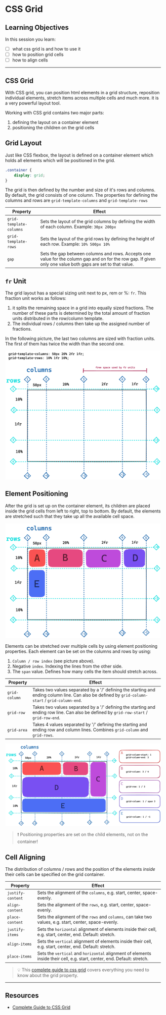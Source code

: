 # CSS Grid

## Learning Objectives

In this session you learn:

- [ ] what css grid is and how to use it
- [ ] how to position grid cells
- [ ] how to align cells

---

## CSS Grid

With CSS grid, you can position html elements in a grid structure, reposition individual elements,
stretch items across multiple cells and much more. it is a very powerful layout tool.

Working with CSS grid contains two major parts:

1. defining the layout on a container element
1. positioning the children on the grid cells

## Grid Layout

Just like CSS flexbox, the layout is defined on a container element which holds all elements which
will be positioned in the grid.

```css
.container {
	display: grid;
}
```

The grid is then defined by the number and size of it's rows and columns. By default, the grid
consists of one column. The properties for defining the columns and rows are `grid-template-columns`
and `grid-template-rows`

| Property                | Effect                                                                                                                                                       |
| ----------------------- | ------------------------------------------------------------------------------------------------------------------------------------------------------------ |
| `grid-template-columns` | Sets the layout of the grid columns by defining the width of each column. Example: `30px 200px`                                                              |
| `grid-template-rows`    | Sets the layout of the grid rows by defining the height of each row. Example: `10% 500px 10%`                                                                |
| `gap`                   | Sets the gap between columns and rows. Accepts one value for the column gap and on for the row gap. If given only one value both gaps are set to that value. |

## `fr` Unit

The grid layout has a special sizing unit next to px, rem or %: `fr`. This fraction unit works as
follows:

1. it splits the remaining space in a grid into equally sized fractions. The number of these parts
   is determined by the total amount of fraction units distributed in the row/column template.
2. The individual rows / columns then take up the assigned number of fractions.

In the following picture, the last two columns are sized with fraction units. The first of them has
twice the width than the second one.

![grid-template](assets/grid-layout.png)

## Element Positioning

After the grid is set up on the container element, its children are placed inside the grid cells
from left to right, top to bottom. By default, the elements are stretched such that they take up all
the available cell space.

![grid-template](assets/element-positioning-1.png)

Elements can be stretched over multiple cells by using element positioning properties. Each element
can be set on the columns and rows by using:

1. `Column / row index` (see picture above).
2. Negative `index`. Indexing the lines from the other side.
3. The `span` value. Defines how many cells the item should stretch across.

| Property      | Effect                                                                                                                                            |
| ------------- | ------------------------------------------------------------------------------------------------------------------------------------------------- |
| `grid-column` | Takes two values separated by a '/' defining the starting and ending column line. Can also be defined by `grid-column-start` / `grid-column-end`. |
| `grid-row`    | Takes two values separated by a '/' defining the starting and ending row line. Can also be defined by `grid-row-start` / `grid-row-end`.          |
| `grid-area`   | Takes 4 values separated by '/' defining the starting and ending row and column lines. Combines `grid-column` and `grid-rows`.                    |

![grid-positioning](assets/element-positioning-2.png)

> ❗️ Positioning properties are set on the child elements, not on the container!

## Cell Aligning

The distribution of columns / rows and the position of the elements _inside_ their cells can be
specified on the grid container.

| Property          | Effect                                                                                                                   |
| ----------------- | ------------------------------------------------------------------------------------------------------------------------ |
| `justify-content` | Sets the alignment of the `columns`, e.g. start, center, space-evenly.                                                   |
| `align-content`   | Sets the alignment of the `rows`, e.g. start, center, space-evenly.                                                      |
| `place-content`   | Sets the alignment of the `rows` and `columns`, can take two values, e.g. start, center, space-evenly.                   |
| `justify-items`   | Sets the `horizontal` alignment of elements inside their cell, e.g. start, center, end. Default: stretch.                |
| `align-items`     | Sets the `vertical` alignment of elements inside their cell, e.g. start, center, end. Default: stretch.                  |
| `place-items`     | Sets the `vertical` and `horizontal` alignment of elements inside their cell, e.g. start, center, end. Default: stretch. |

> 💡 This [complete guide to css grid](https://css-tricks.com/snippets/css/complete-guide-grid/)
> covers everything you need to know about the grid property.

---

## Resources

- [Complete Guide to CSS Grid](https://css-tricks.com/snippets/css/complete-guide-grid/)
